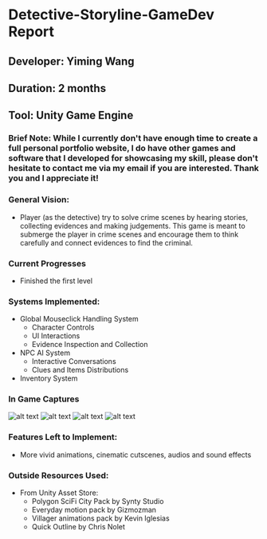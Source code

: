 # Detective-Storyline-GameDev Report
## Developer: Yiming Wang
## Duration: 2 months
## Tool: Unity Game Engine

### Brief Note: While I currently don't have enough time to create a full personal portfolio website, I do have other games and software that I developed for showcasing my skill, please don't hesitate to contact me via my email if you are interested. Thank you and I appreciate it!

### General Vision:
* Player (as the detective) try to solve crime scenes by hearing stories, collecting evidences and making judgements. This game is meant to submerge the player in crime scenes and encourage them to think carefully and connect evidences to find the criminal.

### Current Progresses
* Finished the first level

### Systems Implemented:
* Global Mouseclick Handling System
	* Character Controls
	* UI Interactions
	* Evidence Inspection and Collection
* NPC AI System
	* Interactive Conversations
	* Clues and Items Distributions
* Inventory System

### In Game Captures

![alt text](https://github.com/yiw679/Detective-Storyline-GameDev/blob/master/InGameCaptures/capture1.png "Capture 1")
![alt text](https://github.com/yiw679/Detective-Storyline-GameDev/blob/master/InGameCaptures/capture1.png "Capture 2")
![alt text](https://github.com/yiw679/Detective-Storyline-GameDev/blob/master/InGameCaptures/capture1.png "Capture 3")
![alt text](https://github.com/yiw679/Detective-Storyline-GameDev/blob/master/InGameCaptures/capture1.png "Capture 4")

### Features Left to Implement:
* More vivid animations, cinematic cutscenes, audios and sound effects

### Outside Resources Used:
* From Unity Asset Store: 
	* Polygon SciFi City Pack 	by Synty Studio
	* Everyday motion pack 	by Gizmozman
	* Villager animations pack	by Kevin Iglesias	
	* Quick Outline 		by Chris Nolet
